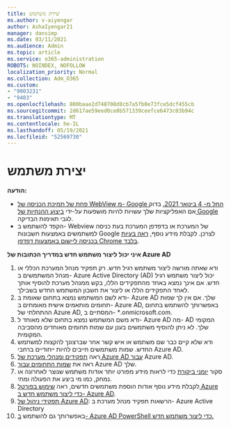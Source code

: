 ```yaml
---
title: יצירת משתמש
ms.author: v-aiyengar
author: AshaIyengar21
manager: dansimp
ms.date: 03/11/2021
ms.audience: Admin
ms.topic: article
ms.service: o365-administration
ROBOTS: NOINDEX, NOFOLLOW
localization_priority: Normal
ms.collection: Adm_O365
ms.custom:
- "9003231"
- "9403"
ms.openlocfilehash: 800baae2d748708d8cb7a5fb0e73fce5dcf455cb
ms.sourcegitcommit: 2d617ae59eed0ce8b571339ceefce6473c03b94c
ms.translationtype: MT
ms.contentlocale: he-IL
ms.lasthandoff: 05/19/2021
ms.locfileid: "52569730"
---
```

# <a name="create-user"></a>יצירת משתמש

**הודעה:**

- [פחת של תמיכת הכניסה של WebView מ- Google החל מ- 4 בינואר 2021.](/azure/active-directory/external-identities/google-federation#deprecation-of-webview-sign-in-support) בדוק אם האפליקציות שלך עשויות להיות מושפעות על-ידי [ביצוע ההנחיות של Google](https://go.microsoft.com/fwlink/?linkid=2157323) לגבי תאימות הבדיקה.
- הקפד להשתמש ב- Webview של המערכת או בדפדפן המערכת בעת כניסה למשתמשים באמצעות חשבונות Google לצרכן. לקבלת מידע נוסף, [ראה בעיות בכניסה ליישום באמצעות דפדפן Chrome בלבד](/office365/troubleshoot/miscellaneous/chrome-behavior-affects-applications).

**איני יכול ליצור משתמש חדש במדריך הכתובות של Azure AD**

1. ודא שאתה מורשה ליצור משתמש רגיל חדש. רק תפקיד מנהל המערכת הכללי או מנהל המשתמשים ב- Azure Active Directory (AD) יכול ליצור משתמש רגיל חדש. אם אינך נמצא באחד מהתפקידים הללו, בקש ממנהל מערכת להוסיף אותך לאחד התפקידים הללו או ליצור את חשבון המשתמש החדש בשבילך.
1. ודא לשם המשתמש נמצא בתחום שאומת ב- Azure AD שלך. אם אין לך שמות תחומים מותאמים אישית מאומתים ב- Azure AD, באפשרותך להשתמש בתחום ההתחלתי של Azure AD, המסתיים ב- *.onmicrosoft.com.
1. ודא משם המשתמש נמצא בתחום שלא מאוחד ל- Azure AD מה- AD המקומי שלך. לא ניתן להוסיף משתמשים בענן עם שמות תחומים מאוחדים מהסביבה המקומית.
1. ודא שלא קיים כבר שם משתמש או איש קשר אחר שברצונך להקצות למשתמש החדש. שמות משתמשים חייבים להיות ייחודיים ברחבי Azure AD.
1. ראה [תפקידים ומנהלי מערכת של Azure AD עבור](https://portal.azure.com/#blade/Microsoft_AAD_IAM/ActiveDirectoryMenuBlade/RolesAndAdministrators) Azure AD.
1. ראה את [שמות התחומים עבור](https://portal.azure.com/#blade/Microsoft_AAD_IAM/ActiveDirectoryMenuBlade/RolesAndAdministrators) Azure AD שלך.
1. סקור [יומני ביקורת](https://portal.azure.com/#blade/Microsoft_AAD_IAM/ActiveDirectoryMenuBlade/RolesAndAdministrators) כדי לראות מידע מפורט יותר אודות משתמש שנוצר לאחרונה או נמחק, כמו מי ביצע את הפעולה ומתי.
1. לקבלת מידע נוסף אודות הוספת משתמשים חדשים, ראה [שימוש בפורטל Azure כדי ליצור משתמש חדש ב- Azure AD](/azure/active-directory/active-directory-users-create-azure-portal).
1. [תפקידי ניהול של Azure AD](/azure/active-directory/active-directory-assign-admin-roles): הרשאות תפקיד מנהל מערכת ב- Azure Active Directory
1. באפשרותך גם להשתמש [ב- Azure AD PowerShell כדי ליצור משתמש חדש.](/powershell/module/azuread/new-azureaduser?view=azureadps-2.0)
